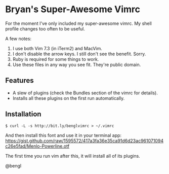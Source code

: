 Bryan's Super-Awesome Vimrc
===========================

For the moment I've only included my super-awesome vimrc. My shell profile changes too often to be useful.

A few notes:

1. I use both Vim 7.3 (in iTerm2) and MacVim.
2. I don't disable the arrow keys. I still don't see the benefit. Sorry.
3. Ruby is required for some things to work.
4. Use these files in any way you see fit. They're public domain.

Features
--------

* A slew of plugins (check the Bundles section of the vimrc for details).
* Installs all these plugins on the first run automatically.

Installation
------------

    $ curl -L -s http://bit.ly/benglvimrc > ~/.vimrc

And then install this font and use it in your terminal app:
https://gist.github.com/raw/1595572/417a3fa36e35ca91d6d23ac961071094c26e5fad/Menlo-Powerline.otf

The first time you run vim after this, it will install all of its plugins.



@bengl
